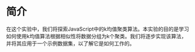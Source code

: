 # 简介

在这个实验中，我们将探索JavaScript中的k均值聚类算法。本实验的目的是学习如何使用k均值算法根据相似性将数据分组为k个聚类。我们将逐步实现该算法，并将其应用于一个示例数据集，以了解它是如何工作的。
